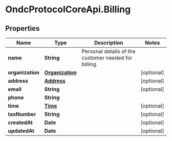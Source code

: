 # OndcProtocolCoreApi.Billing

## Properties
Name | Type | Description | Notes
------------ | ------------- | ------------- | -------------
**name** | **String** | Personal details of the customer needed for billing. | 
**organization** | [**Organization**](Organization.md) |  | [optional] 
**address** | [**Address**](Address.md) |  | [optional] 
**email** | **String** |  | [optional] 
**phone** | **String** |  | 
**time** | [**Time**](Time.md) |  | [optional] 
**taxNumber** | **String** |  | [optional] 
**createdAt** | **Date** |  | [optional] 
**updatedAt** | **Date** |  | [optional] 
